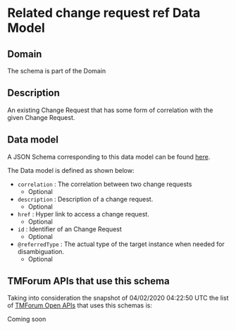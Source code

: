 # Related change request ref Data Model

## Domain

The  schema is part of the  Domain

## Description

An existing Change Request that has some form of correlation with the given Change Request.

## Data model

A JSON Schema corresponding to this data model can be found
[here](https://github.com/tmforum-rand/schemas/blob/candidates/Common/RelatedChangeRequestRef.schema.json).

The Data model is defined as shown below:
- `correlation` : The correlation between two change requests
  - Optional
- `description` : Description of a change request.
  - Optional
- `href` : Hyper link to access a change request.
  - Optional
- `id` : Identifier of an Change Request
  - Optional
- `@referredType` : The actual type of the target instance when needed for disambiguation.
  - Optional




## TMForum APIs that use this schema

Taking into consideration the snapshot of 04/02/2020 04:22:50 UTC the list of [TMForum Open APIs](https://www.tmforum.org/open-apis/) that uses this schemas is:

Coming soon